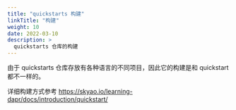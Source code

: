 ```yaml
---
title: "quickstarts 构建"
linkTitle: "构建"
weight: 10
date: 2022-03-10
description: >
  quickstarts 仓库的构建
---
```




由于 quickstarts 仓库存放有各种语言的不同项目，因此它的构建是和 quickstart 都不一样的。

详细构建方式参考 https://skyao.io/learning-dapr/docs/introduction/quickstart/